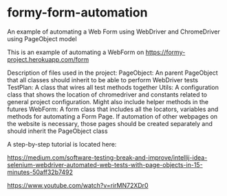 # formy-form-automation
An example of automating a Web Form using WebDriver and ChromeDriver using PageObject model

This is an example of automating a WebForm on https://formy-project.herokuapp.com/form

Description of files used in the project:
PageObject: An parent PageObject that all classes should inherit to be able to perform WebDriver tests
TestPlan: A class that wires all test methods together
Utils: A configuration class that shows the location of chromedriver and constants related to general project configuration. Might also include helper methods in the futures
WebForm: A form class that includes all the locators, variables and methods for automating a Form Page. If automation of other webpages on the website is necessary, those pages should be created separately and should inherit the PageObject class

A step-by-step tutorial is located here: 

https://medium.com/software-testing-break-and-improve/intellij-idea-selenium-webdriver-automated-web-tests-with-page-objects-in-15-minutes-50aff32b7492

https://www.youtube.com/watch?v=rirMN72XDr0
